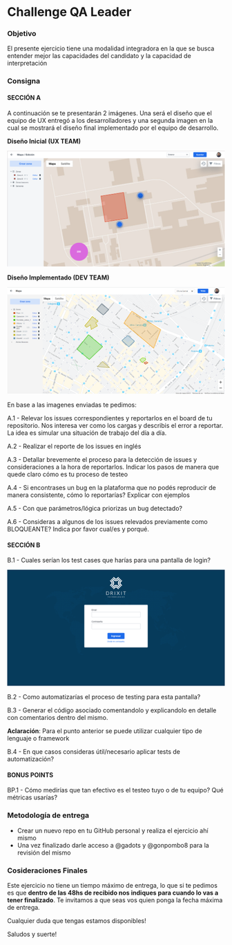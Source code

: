 # Challenge QA Leader

### Objetivo
El presente ejercicio tiene una modalidad integradora en la que se busca entender mejor las capacidades del candidato y la capacidad de interpretación 

### Consigna

#### SECCIÓN A

A continuación se te presentarán 2 imágenes. Una será el diseño que el equipo de UX entregó a los desarrolladores y una segunda imagen en la cual se mostrará el diseño final implementado por el equipo de desarrollo.

**Diseño Inicial (UX TEAM)**

![Diseño inicial](DESIGN.png)

**Diseño Implementado (DEV TEAM)**

![Implementación](DEV.png)

En base a las imagenes enviadas te pedimos:

A.1 - Relevar los issues correspondientes y reportarlos en el board de tu repositorio. Nos interesa ver como los cargas y describis el error a reportar. La idea es simular una situación de trabajo del día a día.

A.2 - Realizar el reporte de los issues en inglés

A.3 - Detallar brevemente el proceso para la detección de issues y consideraciones a la hora de reportarlos. Indicar los pasos de manera que quede claro cómo es tu proceso de testeo

A.4 - Si encontrases un bug en la plataforma que no podés reproducir de manera consistente, cómo lo reportarías? Explicar con ejemplos

A.5 - Con que parámetros/lógica priorizas un bug detectado?

A.6 - Consideras a algunos de los issues relevados previamente como BLOQUEANTE? Indica por favor cual/es y porqué.

#### SECCIÓN B

B.1 - Cuales serían los test cases que harías para una pantalla de login?

![login](log-in-improvement.png)

B.2 - Como automatizarías el proceso de testing para esta pantalla?

B.3 - Generar el código asociado comentandolo y explicandolo en detalle con comentarios dentro del mismo.

**Aclaración**: Para el punto anterior se puede utilizar cualquier tipo de lenguaje o framework

B.4 - En que casos consideras útil/necesario aplicar tests de automatización?

#### BONUS POINTS

BP.1 - Cómo medirías que tan efectivo es el testeo tuyo o de tu equipo? Qué métricas usarías?

### Metodología de entrega
- Crear un nuevo repo en tu GitHub personal y realiza el ejercicio ahí mismo
- Una vez finalizado darle acceso a @gadots y @gonpombo8 para la revisión del mismo

### Cosideraciones Finales 

Este ejercicio no tiene un tiempo máximo de entrega, lo que si te pedimos es que **dentro de las 48hs de recibido nos indiques para cuando lo vas a tener finalizado**. Te invitamos a que seas vos quien ponga la fecha máxima de entrega.

Cualquier duda que tengas estamos disponibles!

Saludos y suerte!
